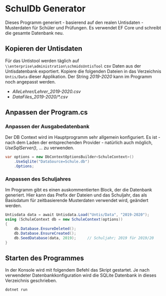 # SchulDb Generator

Dieses Programm generiert - basierend auf den realen Untisdaten - Musterdaten für Schüler und
Prüfungen. Es verwendet EF Core und schreibt die gesamte Datenbank neu.

## Kopieren der Untisdaten

Für das Untistool werden täglich auf `\\enterprise\administration\schmidsUntisTool` csv Daten aus
der Untisdatenbank exportiert. Kopiere die folgenden Dateien in das Verzeichnis `Untis/Data`
dieser Applikation. Der String *2019-2020* kann im Programm noch angepasst werden.

- *AlleLehrer/Lehrer_2019-2020.csv*
- *DataFiles_2019-2020/\*.csv*

## Anpassen der Program.cs

### Anpassen der Ausgabedatenbank

Der DB Context wird im Hauptprogramm sehr allgemein konfiguriert. Es ist - nach dem Laden der
entsprechenden Provider - natürlich auch möglich, *UseSqlServer()*, ... zu verwenden.

```c#
var options = new DbContextOptionsBuilder<SchuleContext>()
    .UseSqlite("DataSource=Schule.db")
    .Options;
```

### Anpassen des Schuljahres

Im Programm gibt es einen auskommentierten Block, der die Datenbank generiert. Hier kann das Prefix
der Dateien und das Schuljahr, das als Basisdatum für zeitbasierende Musterdaten verwendet wird,
geändert werden.

```c#
Untisdata data = await Untisdata.Load("Untis/Data", "2019-2020");
using (SchuleContext db = new SchuleContext(options))
{
    db.Database.EnsureDeleted();
    db.Database.EnsureCreated();
    db.SeedDatabase(data, 2019);     // Schuljahr; 2019 für 2019/20
}
```

## Starten des Programmes

In der Konsole wird mit folgendem Befehl das Skript gestartet. Je nach verwendeter Datenbankkonfiguration
wird die SQLite Datenbank in dieses Verzeichnis geschrieben.

```text
dotnet run
```

